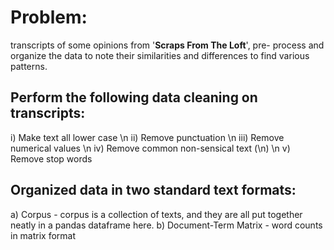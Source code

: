 # Problem:

transcripts of some opinions from '**Scraps From The Loft**', pre-
process and organize the data to note their similarities and differences to find various patterns.

## Perform the following data cleaning on transcripts:
i) Make text all lower case \n
ii) Remove punctuation \n
iii) Remove numerical values \n
iv) Remove common non-sensical text (\n) \n
v) Remove stop words
## Organized data in two standard text formats:
a) Corpus - corpus is a collection of texts, and they are all put together neatly in a pandas
dataframe here.
b) Document-Term Matrix - word counts in matrix format
